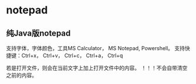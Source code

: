 # notepad
## 纯Java版notepad

支持字体，字体颜色，工具MS Calculator， MS Notepad, Powershell。
支持快捷键：Ctrl+x， Ctrl+v， Ctrl+c， Ctrl+a， Ctrl+q

若是打开文件，则会在当前文字上加上打开文件中的内容。
！！！不会自带清空之前的内容。

